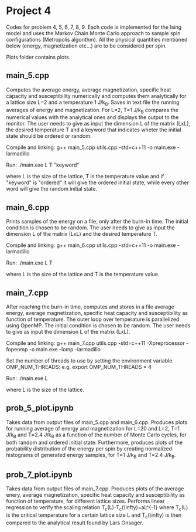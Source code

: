 # Project 4

Codes for problem 4, 5, 6, 7, 8, 9.
Each code is implemented for the Ising model and uses the Markov Chain Monte Carlo approach to sample spin configurations (Metropolis algorithm). All the physical quantities mentioned below (energy, magnetization etc...) are to be considered per spin.

Plots folder contains plots.


## main_5.cpp

Computes the average energy, average magnetization, specific heat capacity and susceptibility numerically and computes them analytically for a lattice size L=2 and a temperature 1 J/k<sub>B</sub>. 
Saves in text file the running averages of energy and magnetization. 
For L=2, T=1 J/k<sub>B</sub> compares the numerical values with the analytical ones and displays the output to the monitor. 
The user needs to give as input the dimension L of the matrix (LxL), the desired temperature T and a keyword that indicates wheter the initial state should be ordered or random.

Compile and linking: g++ main_5.cpp utils.cpp -std=c++11 -o main.exe -larmadillo

Run: ./main.exe L T "keyword"

where L is the size of the lattice, T is the temperature value and if "keyword" is "ordered" it will give the ordered initial state, while every other word will give the random initial state.

## main_6.cpp

Prints samples of the energy on a file, only after the burn-in time. The initial condition is chosen to be random.
The user needs to give as input the dimension L of the matrix (LxL) and the desired temperature T. 

Compile and linking: g++ main_6.cpp utils.cpp -std=c++11 -o main.exe -larmadillo

Run: ./main.exe L T

where L is the size of the lattice and T is the temperature value.

## main_7.cpp

After reaching the burn-in time, computes and stores in a file average energy, average magnetization, specific heat capacity and susceptibility as function of temperature. The outer loop over temperature is parallelized using OpenMP. 
The initial condition is chosen to be random.
The user needs to give as input the dimension L of the matrix (LxL).

Compile and linking: g++ main_7.cpp utils.cpp -std=c++11 -Xpreprocessor -fopenmp -o main.exe -lomp -larmadillo

Set the number of threads to use by setting the environment variable OMP_NUM_THREADS: e.g. export OMP_NUM_THREADS = 4 

Run: ./main.exe L

where L is the size of the lattice.

## prob_5_plot.ipynb

Takes data from output files of main_5.cpp and main_6.cpp.
Produces plots for running average of energy and magnetization for L=20 and L=2, T=1 J/k<sub>B</sub> and T=2.4 J/k<sub>B</sub> as a function of the number of Monte Carlo cycles, for both random and ordered initial state.
Furthermore, produces plots of the probability distribution of the energy per spin by creating normalized histograms of generated energy samples, for T=1 J/k<sub>B</sub> and T=2.4 J/k<sub>B</sub>. 


## prob_7_plot.ipynb

Takes data from output files of main_7.cpp.
Produces plots of the average enery, average magnetization, specific heat capacity and susceptibility as function of temperature, for different lattice sizes.
Performs linear regression to verify the scaling relation T<sub>c</sub>(L)-T<sub>c</sub>(\infty)=aL^{-1} where T<sub>c</sub>(L) is the critical temperature for a certain lattice size L and T<sub>c</sub>(\infty) is then compared to the analytical result found by Lars Onsager.



